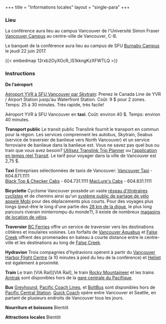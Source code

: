 +++
title = "Informations locales"
layout = "single-para"
+++

### Lieu
La conférence aura lieu au campus Vancouver de l'Université Simon Fraser [Vancouver Campus](https://www.sfu.ca/campuses/vancouver.html) au centre-ville de Vancouver, C-B. 

Le banquet de la conférence aura lieu au campus de SFU [Burnaby Campus](https://www.sfu.ca/campuses/burnaby.html) le jeudi 22 juin 2017.

{{< embedmap 12rxb2OyXOcR_IS1kkngKzXFWTLQ >}}

### Instructions

**De l’aéroport**

[Aéroport YVR à SFU Vancouver par Skytrain](https://www.google.ca/maps/dir/YVR-Airport,+Richmond,+BC/Harbour+Centre,+West+Hastings+Street,+Vancouver,+BC/@49.2392857,-123.1800167,13z/data=!3m1!4b1!4m14!4m13!1m5!1m1!1s0x54860b35cf6b5445:0xa4e577cdca813aa5!2m2!1d-123.1781014!2d49.1942659!1m5!1m1!1s0x548671786785c251:0xa13de85753959110!2m2!1d-123.1119349!2d49.2846966!3e3): Prenez le Canada Line de YVR / Airport Station jusqu’au Waterfront Station. Coût: 9 $ pour 2 zones. Temps: 25 à 30 minutes. Très rapide, très facile!

Aéroport YVR à SFU Vancouver en **taxi**. Coût: environ 40 $. Temps: environ 40 minutes.

**Transport public**
Le transit public Translink fournit le transport en commun pour la région. Les services comprennent les autobus, Skytrain, Seabus (service de traversier de banlieue vers North Vancouver) et un service ferroviaire de banlieue dans la banlieue est. Vous ne savez pas quel bus ou train que vous avez besoin? [Utilisez Translink Trip Planner](http://tripplanning.translink.ca/)  ou [l'application en temps réel Transit](https://transitapp.com/). Le tarif pour voyager dans la ville de Vancouver est 2,75 $.

**Taxi** 
Entreprises sélectionnées de taxis de Vancouver: 
[Vancouver Taxi](http://www.vancouvertaxi.cab/) - 604.871.1111  
[Black Top & Checker Cabs](http://btccabs.ca/) - 604.731.1111
[MacLure's Cabs](https://www.maclurescabs.ca/) - 604.831.1111

**Bicyclette**
Cyclisme Vancouver possède un vaste [réseau d'itinéraires cyclistes](http://vancouver.ca/streets-transportation/cycling-routes-maps-and-trip-planner.aspx) et de chemins ainsi qu'un [système public de partage de vélo appelé Mobi](http://vancouver.ca/streets-transportation/public-bike-share-system.aspx) pour des déplacements plus courts. Pour des voyages plus longs (peut-être le long d'une partie des [28 km de la digue](http://vancouver.ca/parks-recreation-culture/seawall.aspx), le plus long parcours riverain ininterrompu du monde?), Il existe de nombreux [magasins de location de vélos](https://www.google.ca/search?q=bike+rental+vancouver&oq=bike+rental+vancouver&aqs=chrome..69i57j0l5.4375j0j7&sourceid=chrome&ie=UTF-8#q=bike+rental+vancouver&rflfq=1&rlha=0&rllag=49279207,-123122149,2007&tbm=lcl&tbs=lrf:!2m1!1e2!2m1!1e3!3sEAE,lf:1,lf_ui:10&rlfi=hd:;si:;mv:!1m3!1d12538.449380626442!2d-123.12634154738771!3d49.284441572200585!3m2!1i1500!2i925!4f13.1;tbs:lrf:!2m1!1e2!2m1!1e3!3sEAE,lf:1,lf_ui:10). 

**Traversier** 
[BC Ferries](http://www.bcferries.com/) offre un service de traversier vers les destinations côtières et insulaires voisines. Les forfaits de [Vancouver Aquabus](http://theaquabus.com/) et [False Creek](http://www.granvilleislandferries.bc.ca/) offrent des promenades en bateau à courte distance entre le centre-ville et les destinations au long de [False Creek](https://www.google.ca/maps/place/False+Creek/@49.2757354,-123.1415827,14z/data=!3m1!4b1!4m5!3m4!1s0x548673d6a4eb7d2b:0x3214eea038e80fc0!8m2!3d49.2698701!4d-123.1247632).

**Hydravion**
Trois compagnies d'hydravions opèrent à partir du [Vancouver Harbor Flight Centre](http://vhfc.ca/) (à 10 minutes à pied du lieu de la conférence) et [Helijet](http://helijet.com/) est également à proximité.

**Train**
Le train [VIA Rail](VIA Rail], le train [Rocky Mountaineer](https://www.rockymountaineer.com/) et les trains [Amtrak](https://www.amtrak.com/home) sont disponibles hors de la [gare centrale du Pacifique](https://en.wikipedia.org/wiki/Pacific_Central_Station). 

**Bus**
[Greyhound](https://www.greyhound.ca/), [Pacific Coach Lines](http://www.pacificcoach.com/), et [BoltBus](https://www.boltbus.com/) sont disponibles hors de [Pacific Central Station](https://en.wikipedia.org/wiki/Pacific_Central_Station). [Quick Coach](http://www.quickcoach.com/) opère entre Vancouver et Seattle, en partant de plusieurs endroits de Vancouver tous les jours. 

**Nourriture et boissons**
Bientôt

**Attractions locales**
Bientôt


<!--- Une carte interactive du campus peut être consultée sur le [site Web de la SFU](https://www.sfu.ca/campuses/maps-and-directions/burnaby-map.html). -->
